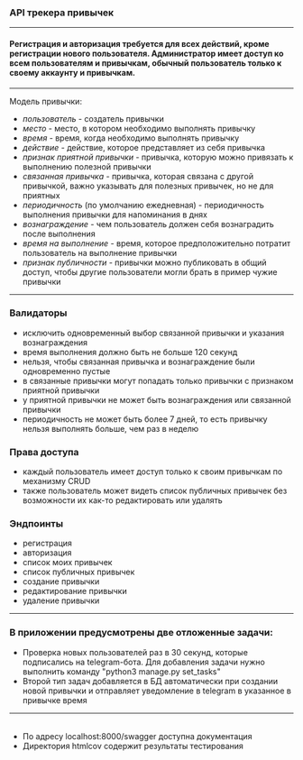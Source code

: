 ### API трекера привычек
---
#### Регистрация и авторизация требуется для всех действий, кроме регистрации нового пользователя. Администратор имеет доступ ко всем пользователям и привычкам, обычный пользователь только к своему аккаунту и привычкам.
---
Модель привычки: 
- *пользователь* - создатель привычки
- *место* - место, в котором необходимо выполнять привычку
- *время -* время, когда необходимо выполнять привычку
- *действие -* действие, которое представляет из себя привычка
- *признак приятной привычки* - привычка, которую можно привязать к выполнению полезной привычки
- *связанная привычка -* привычка, которая связана с другой привычкой, важно указывать для полезных привычек, но не для приятных
- *периодичность* (по умолчанию ежедневная) - периодичность выполнения привычки для напоминания в днях
- *вознаграждение -* чем пользователь должен себя вознаградить после выполнения
- *время на выполнение -* время, которое предположительно потратит пользователь на выполнение привычки
- *признак публичности -* привычки можно публиковать в общий доступ, чтобы другие пользователи могли брать в пример чужие привычки

---
### Валидаторы

- исключить одновременный выбор связанной привычки и указания вознаграждения
- время выполнения должно быть не больше 120 секунд
- нельзя, чтобы связанная привычка и вознаграждение были одновременно пустые
- в связанные привычки могут попадать только привычки с признаком приятной привычки
- у приятной привычки не может быть вознаграждения или связанной привычки
- периодичность не может быть более 7 дней, то есть привычку нельзя выполнять больше, чем раз в неделю

### Права доступа

- каждый пользователь имеет доступ только к своим привычкам по механизму CRUD
- также пользователь может видеть список публичных привычек без возможности их как-то редактировать или удалять

### Эндпоинты

- регистрация
- авторизация
- список моих привычек
- список публичных привычек
- создание привычки
- редактирование привычки
- удаление привычки
---
### В приложении предусмотрены две отложенные задачи:
- Проверка новых пользователей раз в 30 секунд, которые подписались на telegram-бота. Для добавления задачи нужно выполнить команду "python3 manage.py set_tasks"
- Второй тип задач добавляется в БД автоматически при создании новой привычки и отправляет уведомление в telegram в указанное в привычке время
---
######
- По адресу localhost:8000/swagger доступна документация
- Директория htmlcov содержит результаты тестирования

